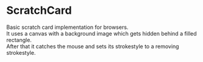 # ScratchCard
Basic scratch card implementation for browsers.<br/>
It uses a canvas with a background image which gets hidden behind a filled rectangle.<br/>
After that it catches the mouse and sets its strokestyle to a removing strokestyle.
